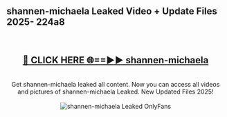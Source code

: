 <h2>shannen-michaela Leaked Video + Update Files 2025- 224a8</h2>
<br>
<div align="center">
<h2><a href="https://libra.edu.pl?shannen-michaela" rel="nofollow">🔴 CLICK HERE 🌐==►► shannen-michaela</a></h2>
<br>
Get shannen-michaela leaked all content. Now you can access all videos and pictures of shannen-michaela Leaked. New Updated Files 2025!
<br>
<br>
<a href="https://libra.edu.pl?shannen-michaela" rel="nofollow" data-target="animated-image.originalLink"><img src="https://i.ibb.co.com/WyWwxjT/player-gif2.gif" alt="shannen-michaela Leaked OnlyFans" style="max-width: 100%; display: inline-block;" data-target="animated-image.originalImage"></a>
</div>
<br>